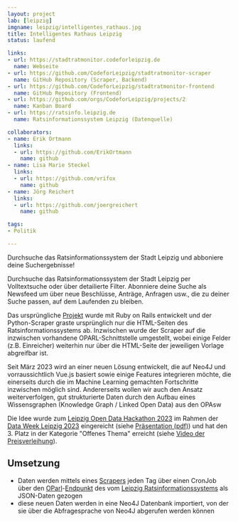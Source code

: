 ```yaml
---
layout: project
lab: [leipzig]
imgname: leipzig/intelligentes_rathaus.jpg
title: Intelligentes Rathaus Leipzig
status: laufend

links:
- url: https://stadtratmonitor.codeforleipzig.de
  name: Webseite
- url: https://github.com/CodeforLeipzig/stadtratmonitor-scraper
  name: GitHub Repository (Scraper, Backend)
- url: https://github.com/CodeforLeipzig/stadtratmonitor-frontend
  name: GitHub Repository (Frontend)
- url: https://github.com/orgs/CodeforLeipzig/projects/2
  name: Kanban Board
- url: https://ratsinfo.leipzig.de
  name: Ratsinformationssystem Leipzig (Datenquelle)

collaborators:
- name: Erik Ortmann
  links:
  - url: https://github.com/ErikOrtmann
    name: github
- name: Lisa Marie Steckel
  links:
  - url: https://github.com/vrifox
    name: github
- name: Jörg Reichert
  links:
  - url: https://github.com/joergreichert
    name: github

tags:
- Politik

---
```


Durchsuche das Ratsinformationssystem der Stadt Leipzig und abboniere deine Suchergebnisse!


Durchsuche das Ratsinformationssystem der Stadt
Leipzig per Volltextsuche oder über detailierte Filter. Abonniere deine Suche als Newsfeed um über neue Beschlüsse, Anträge, Anfragen usw., die zu deiner Suche passen, auf dem Laufenden zu bleiben.

Das ursprüngliche [Projekt](https://codefor.de/projekte/le-ratskarte_leipzig/) wurde mit Ruby on Rails entwickelt und der Python-Scraper graste ursprünglich nur die HTML-Seiten des Ratsinformationssystems ab. Inzwischen wurde der Scraper auf die inzwischen vorhandene OPARL-Schnittstelle umgestellt, wobei einige Felder (z.B. Einreicher) weiterhin nur über die HTML-Seite der jeweiligen Vorlage abgreifbar ist.

Seit März 2023 wird an einer neuen Lösung entwickelt, die auf Neo4J und vorraussichtlich Vue.js basiert sowie einige Features integrieren möchte, die einerseits durch die im Machine Learning gemachten Fortschritte inzwischen möglich sind. Andererseits wollen wir auch den Ansatz weiterverfolgen, gut strukturierte Daten durch den Aufbau eines Wissensgraphen (Knowledge Graph / Linked Open Data) aus den OPAsw

Die Idee wurde zum [Leipzig Open Data Hackathon 2023](https://opendata.leipzig.de/de/pages/hackathon) im Rahmen der [Data Week Leipzig 2023](https://2023.dataweek.de/) eingereicht (siehe [Präsentation (pdf)](https://static.leipzig.de/fileadmin/mediendatenbank/leipzig-de/Stadt/02.1_Dez1_Allgemeine_Verwaltung/12_Statistik_und_Wahlen/Statistik/Open-Data/Hackathon-Poster_Team08.pdf)) und hat den 3. Platz in der Kategorie "Offenes Thema" erreicht (siehe [Video der Preisverleihung](https://youtu.be/_XohikUZRE4?t=11707)).

## Umsetzung
 * Daten werden mittels eines [Scrapers](https://github.com/CodeforLeipzig/stadtratmonitor-scraper) jeden Tag über einen CronJob über den [OParl](https://oparl.org)-[Endpunkt](https://ratsinfo.leipzig.de/bi/oparl/1.0/bodies.asp?id=2387) des vom [Leipzig Ratsinformationssystems](https://ratsinfo.leipzig.de/) als JSON-Daten gezogen
 * diese neuen Daten werden in eine Neo4J Datenbank importiert, von der sie über die Abfragesprache von Neo4J abgerufen werden können
